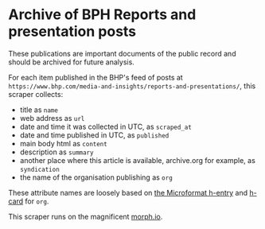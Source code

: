 # Archive of BPH Reports and presentation posts

These publications are important documents of the public record and should be archived for future analysis.

For each item published in the BHP's feed of posts at `https://www.bhp.com/media-and-insights/reports-and-presentations/`, this scraper collects:

* title as `name`
* web address as `url`
* date and time it was collected in UTC, as `scraped_at`
* date and time published in UTC, as `published`
* main body html as `content`
* description as `summary`
* another place where this article is available, archive.org for example, as `syndication`
* the name of the organisation publishing as `org`

These attribute names are loosely based on [the Microformat
h-entry](http://microformats.org/wiki/h-entry) and [h-card](http://microformats.org/wiki/h-card) for `org`.

This scraper runs on the magnificent [morph.io](https:/morph.io).
